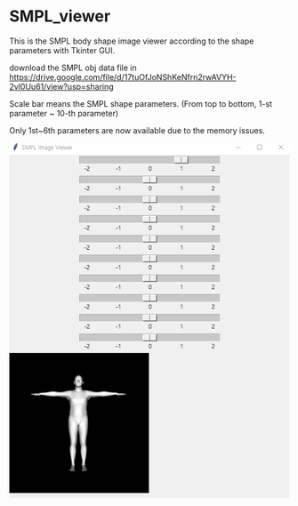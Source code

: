 # SMPL_viewer

This is the SMPL body shape image viewer according to the shape parameters with Tkinter GUI. 

download the SMPL obj data file in https://drive.google.com/file/d/17tuOfJoNShKeNfrn2rwAVYH-2vl0Uu61/view?usp=sharing

Scale bar means the SMPL shape parameters. (From top to bottom, 1-st parameter ~ 10-th parameter)

Only 1st~6th parameters are now available due to the memory issues. 

![sample](sample.png)

